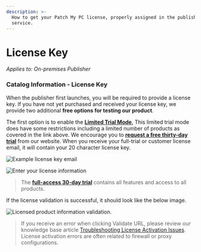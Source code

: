 ```yaml
---
description: >-
  How to get your Patch My PC license, properly assigned in the publisher
  service.
---
```


# License Key

_Applies to: On-premises Publisher_

### Catalog Information - License Key

When the publisher first launches, you will be required to provide a license key. If you have not yet purchased and received your license key, we provide two additional <strong>free options for testing our product</strong>.

The first option is to enable the [<strong>Limited Trial Mode</strong>.](https://patchmypc.com/frequently-asked-questions#trial-catalog) This limited trial mode does have some restrictions including a limited number of products as covered in the link above. We encourage you to [<strong>request a free thirty-day trial</strong>](https://patchmypc.com/free-trial) from our website. When you receive your full-trial or customer license email, it will contain your 20 character license key.

![Example license key email](/_images/image-(1189).png>)

![Enter your license information](/_images/image-(1254).png>)

<blockquote class="wp-block-quote">
<p>The <a href="https://patchmypc.com/free-trial"><strong>full-access 30-day trial</strong></a> contains all features and access to all products.</p>
</blockquote>

If the license validation is successful, it should look like the below image.

![Licensed product information validation.](/_images/image-(1118).png>)

<blockquote class="wp-block-quote">
<p>If you receive an error when clicking Validate URL, please review our knowledge base article <a href="https://patchmypc.com/troubleshooting-license-activation-issues">Troubleshooting License Activation Issues</a>. License activation errors are often related to firewall or proxy configurations.</p>
</blockquote>